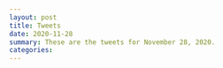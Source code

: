 ```yaml
---
layout: post
title: Tweets
date: 2020-11-28
summary: These are the tweets for November 28, 2020.
categories:
---
```


